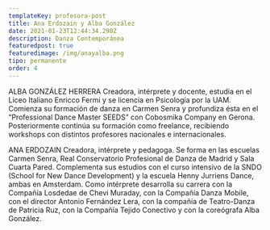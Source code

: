 ```yaml
---
templateKey: profesora-post
title: Ana Erdozain y Alba González
date: 2021-01-23T12:44:34.290Z
description: Danza Contemporánea
featuredpost: true
featuredimage: /img/anayalba.png
tipo: permanente
order: 4
---
```


ALBA GONZÁLEZ HERRERA
Creadora, intérprete y docente, estudia en el Liceo Italiano Enricco Fermi y se licencia en
Psicología por la UAM. Comienza su formación de danza en Carmen Senra y profundiza
ésta en el “Professional Dance Master SEEDS” con Cobosmika Company en Gerona.
Posteriormente continúa su formación como freelance, recibiendo workshops con
distintos profesores nacionales e internacionales.

ANA ERDOZAIN
Creadora, intérprete y pedagoga. Se forma en las escuelas Carmen Senra, Real
Conservatorio Profesional de Danza de Madrid y Sala Cuarta Pared. Complementa sus
estudios con el curso intensivo de la SNDO (School for New Dance Development) y la
escuela Henny Jurriens Dance, ambas en Amsterdam. Como intérprete desarrolla su
carrera con la Compañía Losdedae de Chevi Muraday, con la Compañía Danza Mobile,
con el director Antonio Fernández Lera, con la compañía de Teatro-Danza de Patricia
Ruz, con la Compañía Tejido Conectivo y con la coreógrafa Alba González.
